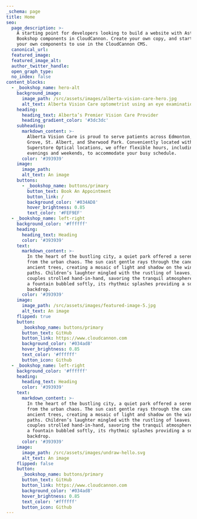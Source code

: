 ```yaml
---
_schema: page
title: Home
seo:
  page_description: >-
    A starting point for developers looking to build a website with Astro, using
    Bookshop components in CloudCannon. Create your own copy, and start creating
    your own components to use in the CloudCannon CMS.
  canonical_url:
  featured_image:
  featured_image_alt:
  author_twitter_handle:
  open_graph_type:
  no_index: false
content_blocks:
  - _bookshop_name: hero-alt
    background_image:
      image_path: /src/assets/images/alberta-vision-care-hero.jpg
      alt_text: Alberta Vision Care optometrist using an eye examination device
    heading:
      heading_text: Alberta’s Premier Vision Care Provider
      heading_gradient_color: '#3dc3dc'
    subheading:
      markdown_content: >-
        Alberta Vision Care is proud to serve patients across Edmonton, Spruce
        Grove, St. Albert, and Sherwood Park. Conveniently located within
        Superstore Optical locations, we offer flexible hours, including
        evenings and weekends, to accommodate your busy schedule.
      color: '#393939'
    image:
      image_path:
      alt_text: An image
    buttons:
      - _bookshop_name: buttons/primary
        button_text: Book An Appointment
        button_link: /
        background_color: '#034AD8'
        hover_brightness: 0.85
        text_color: '#FEF9EF'
  - _bookshop_name: left-right
    background_color: '#ffffff'
    heading:
      heading_text: Heading
      color: '#393939'
    text:
      markdown_content: >-
        In the heart of the bustling city, a quiet park offered a serene escape
        from the urban chaos. The sun cast gentle rays through the canopy of
        ancient trees, creating a mosaic of light and shadow on the winding
        paths. Children’s laughter mingled with the rustling of leaves, while
        couples strolled hand-in-hand, savoring the tranquil atmosphere. Nearby,
        a fountain bubbled softly, its rhythmic splashes providing a soothing
        backdrop.
      color: '#393939'
    image:
      image_path: /src/assets/images/featured-image-5.jpg
      alt_text: An image
    flipped: true
    button:
      _bookshop_name: buttons/primary
      button_text: GitHub
      button_link: https://www.cloudcannon.com
      background_color: '#034ad8'
      hover_brightness: 0.85
      text_color: '#ffffff'
      button_icon: Github
  - _bookshop_name: left-right
    background_color: '#ffffff'
    heading:
      heading_text: Heading
      color: '#393939'
    text:
      markdown_content: >-
        In the heart of the bustling city, a quiet park offered a serene escape
        from the urban chaos. The sun cast gentle rays through the canopy of
        ancient trees, creating a mosaic of light and shadow on the winding
        paths. Children’s laughter mingled with the rustling of leaves, while
        couples strolled hand-in-hand, savoring the tranquil atmosphere. Nearby,
        a fountain bubbled softly, its rhythmic splashes providing a soothing
        backdrop.
      color: '#393939'
    image:
      image_path: /src/assets/images/undraw-hello.svg
      alt_text: An image
    flipped: false
    button:
      _bookshop_name: buttons/primary
      button_text: GitHub
      button_link: https://www.cloudcannon.com
      background_color: '#034ad8'
      hover_brightness: 0.85
      text_color: '#ffffff'
      button_icon: Github
---
```

